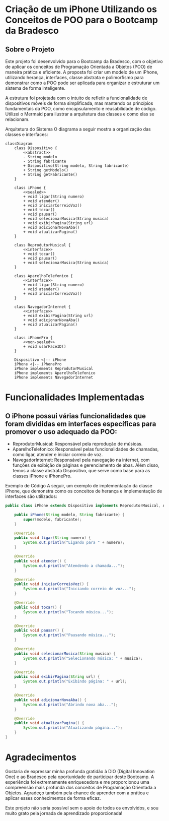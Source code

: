 # Criação de um iPhone Utilizando os Conceitos de POO para o Bootcamp da Bradesco

## Sobre o Projeto

Este projeto foi desenvolvido para o Bootcamp da Bradesco, com o objetivo de aplicar os conceitos de Programação Orientada a Objetos (POO) de maneira prática e eficiente. A proposta foi criar um modelo de um iPhone, utilizando herança, interfaces, classe abstrata e polimorfismo para demonstrar como a POO pode ser aplicada para organizar e estruturar um sistema de forma inteligente.

A estrutura foi projetada com o intuito de refletir a funcionalidade de dispositivos móveis de forma simplificada, mas mantendo os princípios fundamentais da POO, como encapsulamento e reusabilidade de código. Utilizei o Mermaid para ilustrar a arquitetura das classes e como elas se relacionam.

Arquitetura do Sistema
O diagrama a seguir mostra a organização das classes e interfaces:

```mermaid
classDiagram
    class Dispositivo {
        <<abstract>>
        - String modelo
        - String fabricante
        + Dispositivo(String modelo, String fabricante)
        + String getModelo()
        + String getFabricante()
    }

    class iPhone {
        <<sealed>>
        + void ligar(String numero)
        + void atender()
        + void iniciarCorreioVoz()
        + void tocar()
        + void pausar()
        + void selecionarMusica(String musica)
        + void exibirPagina(String url)
        + void adicionarNovaAba()
        + void atualizarPagina()
    }

    class ReprodutorMusical {
        <<interface>>
        + void tocar()
        + void pausar()
        + void selecionarMusica(String musica)
    }

    class AparelhoTelefonico {
        <<interface>>
        + void ligar(String numero)
        + void atender()
        + void iniciarCorreioVoz()
    }

    class NavegadorInternet {
        <<interface>>
        + void exibirPagina(String url)
        + void adicionarNovaAba()
        + void atualizarPagina()
    }

    class iPhonePro {
        <<non-sealed>>
        + void usarFaceID()
    }

    Dispositivo <|-- iPhone
    iPhone <|-- iPhonePro
    iPhone implements ReprodutorMusical
    iPhone implements AparelhoTelefonico
    iPhone implements NavegadorInternet
```

#                                    Funcionalidades Implementadas
## O iPhone possui várias funcionalidades que foram divididas em interfaces específicas para promover o uso adequado da POO:

- ReprodutorMusical: Responsável pela reprodução de músicas.
- AparelhoTelefonico: Responsável pelas funcionalidades de chamadas, como ligar, atender e iniciar correio de voz.
- NavegadorInternet: Responsável pela navegação na internet, com funções de exibição de páginas e gerenciamento de abas.
Além disso, temos a classe abstrata Dispositivo, que serve como base para as classes iPhone e iPhonePro.

Exemplo de Código
A seguir, um exemplo de implementação da classe iPhone, que demonstra como os conceitos de herança e implementação de interfaces são utilizados:

```java
public class iPhone extends Dispositivo implements ReprodutorMusical, AparelhoTelefonico, NavegadorInternet {

    public iPhone(String modelo, String fabricante) {
        super(modelo, fabricante);
    }

    @Override
    public void ligar(String numero) {
        System.out.println("Ligando para " + numero);
    }

    @Override
    public void atender() {
        System.out.println("Atendendo a chamada...");
    }

    @Override
    public void iniciarCorreioVoz() {
        System.out.println("Iniciando correio de voz...");
    }

    @Override
    public void tocar() {
        System.out.println("Tocando música...");
    }

    @Override
    public void pausar() {
        System.out.println("Pausando música...");
    }

    @Override
    public void selecionarMusica(String musica) {
        System.out.println("Selecionando música: " + musica);
    }

    @Override
    public void exibirPagina(String url) {
        System.out.println("Exibindo página: " + url);
    }

    @Override
    public void adicionarNovaAba() {
        System.out.println("Abrindo nova aba...");
    }

    @Override
    public void atualizarPagina() {
        System.out.println("Atualizando página...");
    }
}
```

# Agradecimentos

Gostaria de expressar minha profunda gratidão à DIO (Digital Innovation One) e ao Bradesco pela oportunidade de participar deste Bootcamp. A experiência foi extremamente enriquecedora e me proporcionou uma compreensão mais profunda dos conceitos de Programação Orientada a Objetos. Agradeço também pela chance de aprender com a prática e aplicar esses conhecimentos de forma eficaz.

Este projeto não seria possível sem o apoio de todos os envolvidos, e sou muito grato pela jornada de aprendizado proporcionada!
